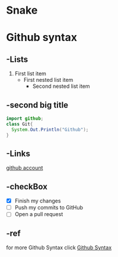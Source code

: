 # Snake

# Github syntax
## -Lists
1. First list item
    - First nested list item
      - Second nested list item
## -second big title
```java
import github;
class Git{
  System.Out.Println("Github");
}
```
## -Links
[github account](https://github.com/AbanoubMoris)
## -checkBox
- [x] Finish my changes
- [ ] Push my commits to GitHub
- [ ] Open a pull request
## -ref
for more Github Syntax click [Github Syntax](https://help.github.com/en/articles/basic-writing-and-formatting-syntax)
